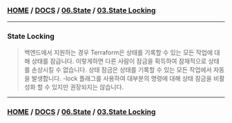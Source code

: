 ### [HOME](https://github.com/EstebanHan/Terraform-Workshop/blob/main/README.md) / [DOCS](https://github.com/EstebanHan/Terraform-Workshop/blob/main/DOCS/README.md) / [06.State](https://github.com/EstebanHan/Terraform-Workshop/blob/main/DOCS/06_State/README.md) / [03.State Locking](https://github.com/EstebanHan/Terraform-Workshop/blob/main/DOCS/06_State/03_State_Locking/README.md)
-----



### State Locking

> 백엔드에서 지원하는 경우 Terraform은 상태를 기록할 수 있는 모든 작업에 대해 상태를 잠급니다. 이렇게하면 다른 사람이 잠금을 획득하여 잠재적으로 상태를 손상시킬 수 없습니다. 상태 잠금은 상태를 기록할 수 있는 모든 작업에서 자동을 발생합니다. -lock 플래그를 사용하여 대부분의 명령에 대해 상태 잠금을 비활성화 할 수 있지만 권장되지는 않습니다.

-----
### [HOME](https://github.com/EstebanHan/Terraform-Workshop/blob/main/README.md) / [DOCS](https://github.com/EstebanHan/Terraform-Workshop/blob/main/DOCS/README.md) / [06.State](https://github.com/EstebanHan/Terraform-Workshop/blob/main/DOCS/06_State/README.md) / [03.State Locking](https://github.com/EstebanHan/Terraform-Workshop/blob/main/DOCS/06_State/03_State_Locking/README.md)
